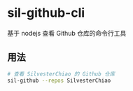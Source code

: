 # sil-github-cli

基于 nodejs 查看 Github 仓库的命令行工具

## 用法

```bash
# 查看 SilvesterChiao 的 Github 仓库
sil-github --repos SilvesterChiao
```

